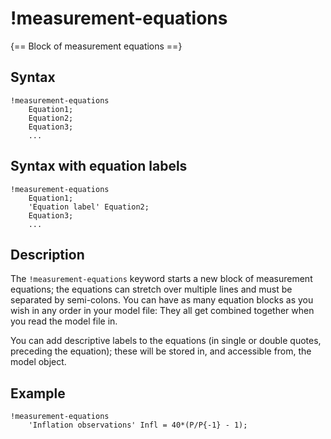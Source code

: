 # !measurement-equations

{== Block of measurement equations ==}

## Syntax

    !measurement-equations
        Equation1;
        Equation2;
        Equation3;
        ...

## Syntax with equation labels

    !measurement-equations
        Equation1;
        'Equation label' Equation2;
        Equation3;
        ...

## Description

The `!measurement-equations` keyword starts a new block of measurement
equations; the equations can stretch over multiple lines and must be
separated by semi-colons. You can have as many equation blocks as you
wish in any order in your model file: They all get combined together when
you read the model file in.

You can add descriptive labels to the equations (in single or double
quotes, preceding the equation); these will be stored in, and
accessible from, the model object.

## Example

    !measurement-equations
        'Inflation observations' Infl = 40*(P/P{-1} - 1);




